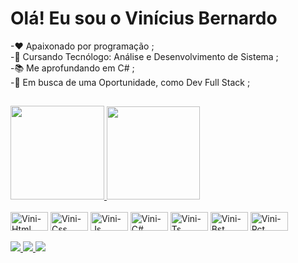 # Olá! Eu sou o Vinícius Bernardo
-❤ Apaixonado por programação ;
<br>
-📖 Cursando Tecnólogo: Análise e Desenvolvimento de Sistema ;
<br>
-📚 Me aprofundando em C# ;
<br>
-🤵 Em busca de uma Oportunidade, como Dev Full Stack ;
##
<div>
  <a href="https://github.com/ViniciusBernardo29"/>
    <img height="150em" src="https://github-readme-stats.vercel.app/api?username=ViniciusBernardo29&show_icon=false&theme=radical&include_all_commits-true&count_private-true"/>
  </a>
    <img height="149em" src="https://github-readme-stats.vercel.app/api/top-langs/?username=ViniciusBernardo29&layout=compact&langs_count-16&theme=radical"/>
</div>
<div style="display: inline_block"><br>
     <img align="center" alt="Vini-Html" height="30" width="60" src="https://cdn.jsdelivr.net/gh/devicons/devicon/icons/html5/html5-original-wordmark.svg"/>
     <img align="center" alt="Vini-Css" height="30" width="60" src="https://cdn.jsdelivr.net/gh/devicons/devicon/icons/css3/css3-original-wordmark.svg"/>
     <img align="center" alt="Vini-Js" height="30" width="60" src="https://cdn.jsdelivr.net/gh/devicons/devicon/icons/javascript/javascript-original.svg"/>
     <img align="center" alt="Vini-C#" height="30" width="60" src="https://cdn.jsdelivr.net/gh/devicons/devicon/icons/csharp/csharp-original.svg"/>
     <img align="center" alt="Vini-Ts" height="30" width="60" src="https://cdn.jsdelivr.net/gh/devicons/devicon/icons/typescript/typescript-original.svg"/>
     <img align="center" alt="Vini-Bst" height="30" width="60" src="https://cdn.jsdelivr.net/gh/devicons/devicon/icons/bulma/bulma-plain.svg"/>
     <img align="center" alt="Vini-Rct" height="30" width="60" src="https://cdn.jsdelivr.net/gh/devicons/devicon/icons/react/react-original.svg"/>

</div>
<br>
<div>
    <a href="https://api.whatsapp.com/send?phone=5528999092763&text=contato"><img src="https://img.shields.io/badge/WhatsApp-25D366?style=for-the-badge&logo=whatsapp&logoColor=white"/>
    <a href="https://www.linkedin.com/in/vin%C3%ADcius-bernardo"/><img src="https://img.shields.io/badge/LinkedIn-0077B5?style=for-the-badge&logo=linkedin&logoColor=white"/>
    <a href="mailto:vbernardo2901@gmail.com"><img src="https://img.shields.io/badge/Gmail-D14836?style=for-the-badge&logo=gmail&logoColor=white">
</div>
  
